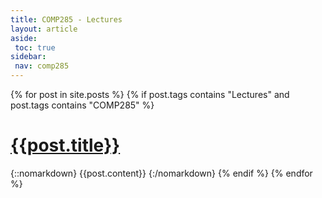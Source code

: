 ```yaml
---
title: COMP285 - Lectures
layout: article
aside:
 toc: true
sidebar:
 nav: comp285
---
```

{% for post in site.posts %}
{% if post.tags contains "Lectures" and post.tags contains "COMP285" %}
# [{{post.title}}]({{site.baseurl}}{{post.url}})
{::nomarkdown}
{{post.content}}
{:/nomarkdown}
{% endif %}
{% endfor %}
